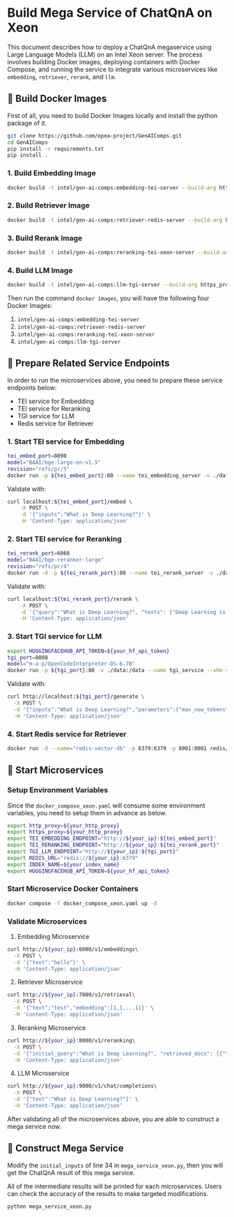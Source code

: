 # Build Mega Service of ChatQnA on Xeon

This document describes how to deploy a ChatQnA megaservice using Large Language Models (LLM) on an Intel Xeon server. The process involves building Docker images, deploying containers with Docker Compose, and running the service to integrate various microservices like `embedding`, `retriever`, `rerank`, and `llm`.

## 🚀 Build Docker Images
First of all, you need to build Docker Images locally and install the python package of it.
```bash
git clone https://github.com/opea-project/GenAIComps.git
cd GenAIComps
pip install -r requirements.txt
pip install .
```

### 1. Build Embedding Image

```bash
docker build -t intel/gen-ai-comps:embedding-tei-server --build-arg https_proxy=$https_proxy --build-arg http_proxy=$http_proxy -f comps/embeddings/docker/Dockerfile .
```

### 2. Build Retriever Image

```bash
docker build -t intel/gen-ai-comps:retriever-redis-server --build-arg https_proxy=$https_proxy --build-arg http_proxy=$http_proxy -f comps/retrievers/langchain/docker/Dockerfile .
```

### 3. Build Rerank Image

```bash
docker build -t intel/gen-ai-comps:reranking-tei-xeon-server --build-arg https_proxy=$https_proxy --build-arg http_proxy=$http_proxy -f comps/reranks/docker/Dockerfile .
```

### 4. Build LLM Image

```bash
docker build -t intel/gen-ai-comps:llm-tgi-server --build-arg https_proxy=$https_proxy --build-arg http_proxy=$http_proxy -f comps/llm/langchain/docker/Dockerfile .
```

Then run the command `docker images`, you will have the following four Docker Images:

1. `intel/gen-ai-comps:embedding-tei-server`
2. `intel/gen-ai-comps:retriever-redis-server`
3. `intel/gen-ai-comps:reranking-tei-xeon-server`
4. `intel/gen-ai-comps:llm-tgi-server`

## 🚀 Prepare Related Service Endpoints

In order to run the microservices above, you need to prepare these service endpoints below:

- TEI service for Embedding
- TEI service for Reranking
- TGI service for LLM
- Redis service for Retriever

### 1. Start TEI service for Embedding

```bash
tei_embed_port=8090
model="BAAI/bge-large-en-v1.5"
revision="refs/pr/5"
docker run -p ${tei_embed_port}:80 --name tei_embedding_server -v ./data:/data -e http_proxy=$http_proxy -e https_proxy=$https_proxy --pull always ghcr.io/huggingface/text-embeddings-inference:cpu-1.2 --model-id ${model} --revision ${revision}
```

Validate with:

```bash
curl localhost:${tei_embed_port}/embed \
    -X POST \
    -d '{"inputs":"What is Deep Learning?"}' \
    -H 'Content-Type: application/json'
```

### 2. Start TEI service for Reranking

```bash
tei_rerank_port=6060
model="BAAI/bge-reranker-large"
revision="refs/pr/4"
docker run -d -p ${tei_rerank_port}:80 --name tei_rerank_server -v ./data:/data -e http_proxy=$http_proxy -e https_proxy=$https_proxy --pull always ghcr.io/huggingface/text-embeddings-inference:cpu-1.2 --model-id ${model} --revision ${revision}
```

Validate with:

```bash
curl localhost:${tei_rerank_port}/rerank \
    -X POST \
    -d '{"query":"What is Deep Learning?", "texts": ["Deep Learning is not...", "Deep learning is..."]}' \
    -H 'Content-Type: application/json'
```

### 3. Start TGI service for LLM

```bash
export HUGGINGFACEHUB_API_TOKEN=${your_hf_api_token}
tgi_port=8008
model="m-a-p/OpenCodeInterpreter-DS-6.7B"
docker run -p ${tgi_port}:80 -v ./data:/data --name tgi_service --shm-size 1g ghcr.io/huggingface/text-generation-inference:1.4 --model-id ${model}
```

Validate with:

```bash
curl http://localhost:${tgi_port}/generate \
  -X POST \
  -d '{"inputs":"What is Deep Learning?","parameters":{"max_new_tokens":17, "do_sample": true}}' \
  -H 'Content-Type: application/json'
```

### 4. Start Redis service for Retriever

```bash
docker run -d --name="redis-vector-db" -p 6379:6379 -p 8001:8001 redis/redis-stack:7.2.0-v9
```

## 🚀 Start Microservices

### Setup Environment Variables

Since the `docker_compose_xeon.yaml` will consume some environment variables, you need to setup them in advance as below.

```bash
export http_proxy=${your_http_proxy}
export https_proxy=${your_http_proxy}
export TEI_EMBEDDING_ENDPOINT="http://${your_ip}:${tei_embed_port}"
export TEI_RERANKING_ENDPOINT="http://${your_ip}:${tei_rerank_port}"
export TGI_LLM_ENDPOINT="http://${your_ip}:${tgi_port}"
export REDIS_URL="redis://${your_ip}:6379"
export INDEX_NAME=${your_index_name}
export HUGGINGFACEHUB_API_TOKEN=${your_hf_api_token}
```

### Start Microservice Docker Containers

```bash
docker compose -f docker_compose_xeon.yaml up -d
```

### Validate Microservices

1. Embedding Microservice

```bash
curl http://${your_ip}:6000/v1/embeddings\
  -X POST \
  -d '{"text":"hello"}' \
  -H 'Content-Type: application/json'
```

2. Retriever Microservice

```bash
curl http://${your_ip}:7000/v1/retrieval\
  -X POST \
  -d '{"text":"test","embedding":[1,1,...1]}' \
  -H 'Content-Type: application/json'
```

3. Reranking Microservice

```bash
curl http://${your_ip}:8000/v1/reranking\
  -X POST \
  -d '{"initial_query":"What is Deep Learning?", "retrieved_docs": [{"text":"Deep Learning is not..."}, {"text":"Deep learning is..."}]}' \
  -H 'Content-Type: application/json'
```

4. LLM Microservice

```bash
curl http://${your_ip}:9000/v1/chat/completions\
  -X POST \
  -d '{"text":"What is Deep Learning?"}' \
  -H 'Content-Type: application/json'
```

After validating all of the microservices above, you are able to construct a mega service now.

## 🚀 Construct Mega Service

Modify the `initial_inputs` of line 34 in `mega_service_xeon.py`, then you will get the ChatQnA result of this mega service.

All of the intermediate results will be printed for each microservices. Users can check the accuracy of the results to make targeted modifications.

```bash
python mega_service_xeon.py
```
